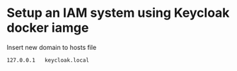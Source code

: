 # Setup an IAM system using Keycloak docker iamge

Insert new domain to hosts file
```
127.0.0.1   keycloak.local
```
